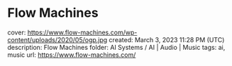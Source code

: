 # Flow Machines

cover: https://www.flow-machines.com/wp-content/uploads/2020/05/ogp.jpg
created: March 3, 2023 11:28 PM (UTC)
description: Flow Machines
folder: AI Systems / AI | Audio | Music
tags: ai, music
url: https://www.flow-machines.com/